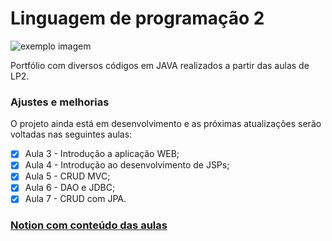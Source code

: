# Linguagem de programação 2

<!---Esses são exemplos. Veja https://shields.io para outras pessoas ou para personalizar este conjunto de escudos. Você pode querer incluir dependências, status do projeto e informações de licença aqui--->

<img src="https://i.pinimg.com/originals/3c/af/d1/3cafd1bfdbc7191aaf49981b3e3d0594.png" alt="exemplo imagem">

Portfólio com diversos códigos em JAVA realizados a partir das aulas de LP2.

### Ajustes e melhorias

O projeto ainda está em desenvolvimento e as próximas atualizações serão voltadas nas seguintes aulas:

- [x] Aula 3 - Introdução a aplicação WEB; 
- [x] Aula 4 - Introdução ao desenvolvimento de JSPs;
- [x] Aula 5 - CRUD MVC;
- [x] Aula 6 - DAO e JDBC; 
- [x] Aula 7 - CRUD com JPA.

### [Notion com conteúdo das aulas](https://icy-troodon-04e.notion.site/LP2-17964e72d9554d55b4401dc331649b76)
